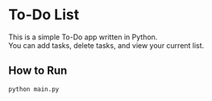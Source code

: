 # To-Do List 

This is a simple To-Do app written in Python.  
You can add tasks, delete tasks, and view your current list.

## How to Run

```bash
python main.py
